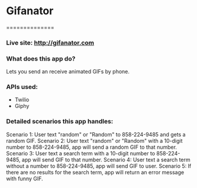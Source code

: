 # Gifanator
==============

### Live site: http://gifanator.com

### What does this app do?
Lets you send an receive animated GIFs by phone.

### APIs used:
* Twilio  
* Giphy

### Detailed scenarios this app handles:
Scenario 1: User text "random" or "Random" to 858-224-9485 and gets a random GIF.
Scenario 2: User text "random" or "Random" with a 10-digit number to 858-224-9485, app will send a random GIF to that number.
Scenario 3: User text a search term with a 10-digit number to 858-224-9485, app will send GIF to that number.
Scenario 4: User text a search term without a number to 858-224-9485, app will send GIF to user.
Scenario 5: If there are no results for the search term, app will return an error message with funny GIF.
